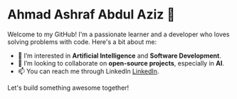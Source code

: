 # **Ahmad Ashraf Abdul Aziz**  👋

Welcome to my GitHub! I'm a passionate learner and a developer who loves solving problems with code. Here's a bit about me:

- 👀 I’m interested in **Artificial Intelligence** and **Software Development**.
- 💞️ I’m looking to collaborate on **open-source projects**, especially in **AI**.
- 📫 You can reach me through LinkedIn [LinkedIn](https://www.linkedin.com/in/ahmad-ashraf-abdul-aziz).

Let's build something awesome together!




